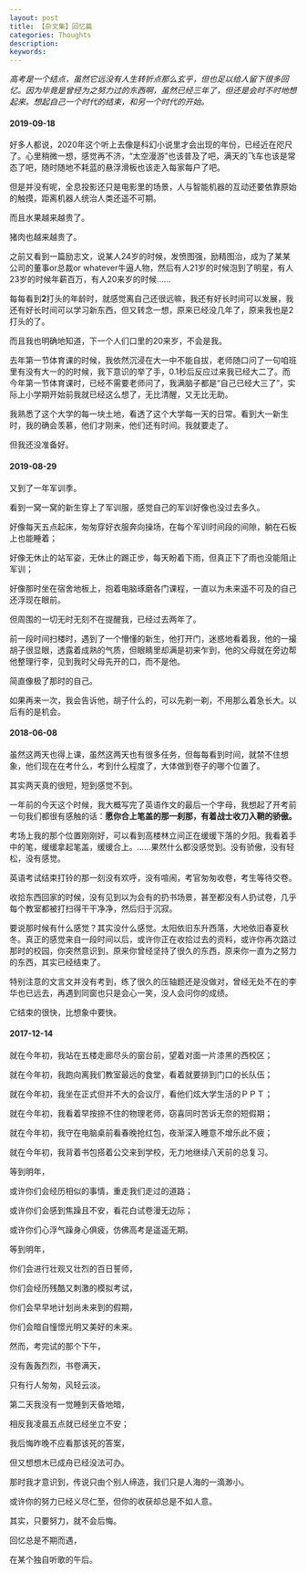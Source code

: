 ```yaml
---
layout: post
title: 【杂文集】回忆篇
categories: Thoughts
description: 
keywords: 
---
```


*高考是一个结点，虽然它远没有人生转折点那么玄乎，但也足以给人留下很多回忆。因为毕竟是曾经为之努力过的东西啊，虽然已经三年了，但还是会时不时地想起来。想起自己一个时代的结束，和另一个时代的开始。*

<!--more-->

#### 2019-09-18

好多人都说，2020年这个听上去像是科幻小说里才会出现的年份，已经近在咫尺了。心里稍微一想，感觉再不济，“太空漫游”也该普及了吧，满天的飞车也该是常态了吧，随时随地不耗蓝的悬浮滑板也该走入每家每户了吧。

但是并没有呢，全息投影还只是电影里的场景，人与智能机器的互动还要依靠原始的触摸，距离机器人统治人类还遥不可期。

而且水果越来越贵了。

猪肉也越来越贵了。

之前又看到一篇励志文，说某人24岁的时候，发愤图强，励精图治，成为了某某公司的董事or总裁or whatever牛逼人物，然后有人21岁的时候泡到了明星，有人23岁的时候年薪百万，有人20来岁的时候……

每每看到**2**打头的年龄时，就感觉离自己还很远嘛，我还有好长时间可以发展，我还有好长时间可以学习新东西，但又转念一想，原来已经没几年了，原来我也是2打头的了。

而且我也明确地知道，下一个人们口里的20来岁，不会是我。

去年第一节体育课的时候，我依然沉浸在大一中不能自拔，老师随口问了一句咱班里有没有大一的的时候，我下意识的举了手，0.1秒后反应过来我已经大二了。而今年第一节体育课时，已经不需要老师问了，我满脑子都是“自己已经大三了”，实际上小学期开始前我就已经这么想了，无比清醒，又无比无助。

我熟悉了这个大学的每一块土地，看透了这个大学每一天的日常。看到大一新生时，我的确会羡慕，他们才刚来，他们还有时间。我就要走了。

但我还没准备好。

#### 2019-08-29

又到了一年军训季。

看到一窝一窝的新生穿上了军训服，感觉自己的军训好像也没过去多久。

好像每天五点起床，匆匆穿好衣服奔向操场，在每个军训时间段的间隙，躺在石板上也能睡着；

好像无休止的站军姿，无休止的踢正步，每天盼着下雨，但真正下了雨也没能阻止军训；

好像那时坐在宿舍地板上，抱着电脑琢磨各门课程，一直以为未来遥不可及的自己还浮现在眼前。

但周围的一切无时无刻不在提醒我，已经过去两年了。

前一段时间扫楼时，遇到了一个懵懂的新生，他打开门，迷惑地看着我，他的一撮胡子很显眼，透露着成熟的气质，但眼睛里却满是初来乍到，他的父母就在旁边帮他整理行李，见到我时父母先开的口，而不是他。

简直像极了那时的自己。

如果再来一次，我会告诉他，胡子什么的，可以先剃一剃，不用那么着急长大。以后有的是机会。

#### 2018-06-08

虽然这两天也得上课，虽然这两天也有很多任务，但每每看到时间，就禁不住想象，他们现在在考什么，考到什么程度了，大体做到卷子的哪个位置了。

其实两天真的很短，短到感觉不到。

一年前的今天这个时候，我大概写完了英语作文的最后一个字母，我想起了开考前一句我们都很有感触的话：**愿你合上笔盖的那一刹那，有着战士收刀入鞘的骄傲。**

考场上我的那个位置刚刚好，可以看到高楼林立间正在缓缓下落的夕阳。我看着手中的笔，缓缓拿起笔盖，缓缓合上。……果然什么都没感觉到。没有骄傲，没有轻松，没有感觉。

英语考试结束打铃的那一刻没有欢呼，没有喧闹，考官匆匆收卷，考生等待交卷。

收拾东西回家的时候，没有见到以为会有的扔书场景，甚至都没有人扔试卷，几乎每个教室都被打扫得干干净净，然后归于沉寂。

要说那时候有什么感觉？其实没什么感觉。太阳依旧东升西落，大地依旧春夏秋冬。真正的感觉来自一段时间以后，或许你正在收拾过去的资料，或许你再次路过那时的校园，你突然意识到，原来你曾经坚持了很久的东西，原来你一直为之努力的东西，其实已经结束了。

特别注意的文言文并没有考到，练了很久的压轴题还是没做对，曾经无处不在的李华也已远去，再遇到同窗也只是会心一笑，没人会问你的成绩。

它结束的很快，比想象中要快。

#### 2017-12-14

就在今年初，我站在五楼走廊尽头的窗台前，望着对面一片漆黑的西校区；

就在今年初，我跑向离我们教室最远的食堂，看着就要排到门口的长队伍；

就在今年初，我坐在正式但并不大的会议厅，看他们炫大学生活的ＰＰＴ；

就在今年初，我看着早按捺不住的物理老师，窃喜同时苦诉无奈的短假期；

就在今年初，我守在电脑桌前看春晚抢红包，夜渐深入睡意不增乐此不疲；

就在今年初，我背着书包搭着公交来到学校，无力地继续八天前的总复习。

等到明年，

或许你们会经历相似的事情，重走我们走过的道路；

或许你们会感到焦躁且不安，看花白试卷漫无边际；

或许你们心浮气躁身心俱疲，仿佛高考是遥遥无期。

等到明年，

你们会进行壮观又壮烈的百日誓师，

你们会经历残酷又刺激的模拟考试，

你们会早早地计划尚未来到的假期，

你们会暗自憧憬光明又美好的未来。

然而，考完试的那个下午，

没有轰轰烈烈，书卷满天，

只有行人匆匆，风轻云淡。

第二天我没有一觉睡到天昏地暗，

相反我凌晨五点就已经坐立不安；

我后悔昨晚不应看那该死的答案，

但又想想木已成舟已经没法可办。

那时我才意识到，传说只由个别人缔造，我们只是人海的一滴渺小。

或许你的努力已经义尽仁至，但你的收获却总是不如人意。

其实，只要努力，就不会后悔。

回忆总是不期而遇，

在某个独自听歌的午后。